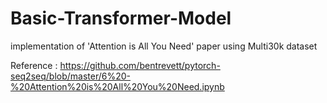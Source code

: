 # Basic-Transformer-Model
implementation of 'Attention is All You Need' paper using Multi30k dataset

Reference : https://github.com/bentrevett/pytorch-seq2seq/blob/master/6%20-%20Attention%20is%20All%20You%20Need.ipynb
